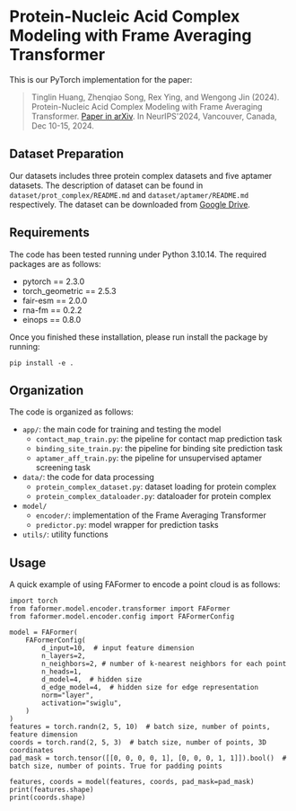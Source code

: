 # Protein-Nucleic Acid Complex Modeling with Frame Averaging Transformer

This is our PyTorch implementation for the paper:

> Tinglin Huang, Zhenqiao Song, Rex Ying, and Wengong Jin (2024). Protein-Nucleic Acid Complex Modeling with Frame Averaging Transformer. [Paper in arXiv](https://arxiv.org/abs/2406.09586). In NeurIPS'2024, Vancouver, Canada, Dec 10-15, 2024.

## Dataset Preparation

Our datasets includes three protein complex datasets and five aptamer datasets. The description of dataset can be found in `dataset/prot_complex/README.md` and `dataset/aptamer/README.md` respectively. The dataset can be downloaded from [Google Drive](https://drive.google.com/drive/folders/1GaRe87g2nwbJbkOwqFZr3h9SqIW8bz7V?usp=drive_link).


## Requirements

The code has been tested running under Python 3.10.14. The required packages are as follows:
- pytorch == 2.3.0
- torch_geometric == 2.5.3
- fair-esm == 2.0.0
- rna-fm == 0.2.2
- einops == 0.8.0

Once you finished these installation, please run install the package by running:
```
pip install -e .
```

## Organization

The code is organized as follows:
- `app/`: the main code for training and testing the model
    - `contact_map_train.py`: the pipeline for contact map prediction task
    - `binding_site_train.py`: the pipeline for binding site prediction task
    - `aptamer_aff_train.py`: the pipeline for unsupervised aptamer screening task
- `data/`: the code for data processing
    - `protein_complex_dataset.py`: dataset loading for protein complex
    - `protein_complex_dataloader.py`: dataloader for protein complex
- `model/`
    - `encoder/`: implementation of the Frame Averaging Transformer
    - `predictor.py`: model wrapper for prediction tasks
- `utils/`: utility functions

## Usage

A quick example of using FAFormer to encode a point cloud is as follows:

```
import torch
from faformer.model.encoder.transformer import FAFormer
from faformer.model.encoder.config import FAFormerConfig

model = FAFormer(
    FAFormerConfig(
        d_input=10,  # input feature dimension
        n_layers=2,
        n_neighbors=2, # number of k-nearest neighbors for each point
        n_heads=1,
        d_model=4,  # hidden size
        d_edge_model=4,  # hidden size for edge representation
        norm="layer",
        activation="swiglu",
    )
)
features = torch.randn(2, 5, 10)  # batch size, number of points, feature dimension
coords = torch.rand(2, 5, 3)  # batch size, number of points, 3D coordinates
pad_mask = torch.tensor([[0, 0, 0, 0, 1], [0, 0, 0, 1, 1]]).bool()  # batch size, number of points. True for padding points

features, coords = model(features, coords, pad_mask=pad_mask)
print(features.shape)
print(coords.shape)
```